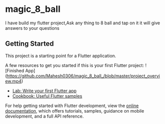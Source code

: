 # magic_8_ball
I have build my flutter project,Ask any thing to 8 ball and tap on it it will give answers to your questions

## Getting Started

This project is a starting point for a Flutter application.

A few resources to get you started if this is your first Flutter project:
![Finished App] (https://github.com/Mahesh0306/magic_8_ball_/blob/master/project_overview.mp4)

- [Lab: Write your first Flutter app](https://docs.flutter.dev/get-started/codelab)
- [Cookbook: Useful Flutter samples](https://docs.flutter.dev/cookbook)

For help getting started with Flutter development, view the
[online documentation](https://docs.flutter.dev/), which offers tutorials,
samples, guidance on mobile development, and a full API reference.
